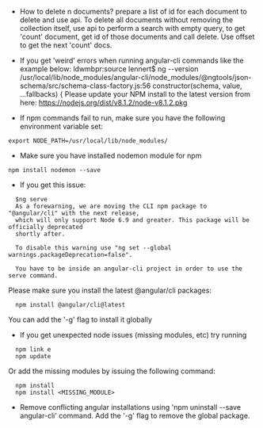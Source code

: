 * How to delete n documents?
 prepare a list of id for each document to delete and use api. To delete all documents without removing the collection itself,  use api to perform a search with empty query, to get 'count' document, get id of those documents and call delete. Use offset to get the next 'count' docs.

* If you get 'weird' errors when running angular-cli commands like the example below:
ldwmbpr:source lennert$ ng --version
/usr/local/lib/node_modules/angular-cli/node_modules/@ngtools/json-schema/src/schema-class-factory.js:56
    constructor(schema, value, ...fallbacks) {
Please update your NPM install to the latest version from here:
https://nodejs.org/dist/v8.1.2/node-v8.1.2.pkg

* If npm commands fail to run, make sure you have the following environment variable set:
```
export NODE_PATH=/usr/local/lib/node_modules/
```

* Make sure you have installed nodemon module for npm
```
npm install nodemon --save
```

* If you get this issue:
```
  $ng serve
  As a forewarning, we are moving the CLI npm package to "@angular/cli" with the next release,
  which will only support Node 6.9 and greater. This package will be officially deprecated
  shortly after.

  To disable this warning use "ng set --global warnings.packageDeprecation=false".

  You have to be inside an angular-cli project in order to use the serve command.
```
  Please make sure you install the latest @angular/cli packages:
```
  npm install @angular/cli@latest
```
  You can add the '-g' flag to install it globally

* If you get unexpected node issues (missing modules, etc) try running
```
  npm link e
  npm update
```
  Or add the missing modules by issuing the following command:
```
  npm install
  npm install <MISSING_MODULE>
```

* Remove conflicting angular installations using 'npm uninstall --save angular-cli' command. Add the '-g' flag to remove the global package.

